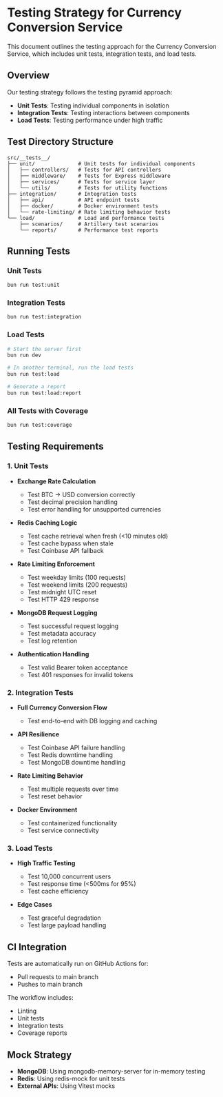 # Testing Strategy for Currency Conversion Service

This document outlines the testing approach for the Currency Conversion Service, which includes unit tests, integration tests, and load tests.

## Overview

Our testing strategy follows the testing pyramid approach:

- **Unit Tests**: Testing individual components in isolation
- **Integration Tests**: Testing interactions between components
- **Load Tests**: Testing performance under high traffic

## Test Directory Structure

```
src/__tests__/
├── unit/              # Unit tests for individual components
│   ├── controllers/   # Tests for API controllers
│   ├── middleware/    # Tests for Express middleware
│   ├── services/      # Tests for service layer
│   └── utils/         # Tests for utility functions
├── integration/       # Integration tests
│   ├── api/           # API endpoint tests
│   ├── docker/        # Docker environment tests
│   └── rate-limiting/ # Rate limiting behavior tests
└── load/              # Load and performance tests
    ├── scenarios/     # Artillery test scenarios
    └── reports/       # Performance test reports
```

## Running Tests

### Unit Tests

```bash
bun run test:unit
```

### Integration Tests

```bash
bun run test:integration
```

### Load Tests

```bash
# Start the server first
bun run dev

# In another terminal, run the load tests
bun run test:load

# Generate a report
bun run test:load:report
```

### All Tests with Coverage

```bash
bun run test:coverage
```

## Testing Requirements

### 1. Unit Tests

- **Exchange Rate Calculation**

  - Test BTC → USD conversion correctly
  - Test decimal precision handling
  - Test error handling for unsupported currencies

- **Redis Caching Logic**

  - Test cache retrieval when fresh (<10 minutes old)
  - Test cache bypass when stale
  - Test Coinbase API fallback

- **Rate Limiting Enforcement**

  - Test weekday limits (100 requests)
  - Test weekend limits (200 requests)
  - Test midnight UTC reset
  - Test HTTP 429 response

- **MongoDB Request Logging**

  - Test successful request logging
  - Test metadata accuracy
  - Test log retention

- **Authentication Handling**
  - Test valid Bearer token acceptance
  - Test 401 responses for invalid tokens

### 2. Integration Tests

- **Full Currency Conversion Flow**

  - Test end-to-end with DB logging and caching

- **API Resilience**

  - Test Coinbase API failure handling
  - Test Redis downtime handling
  - Test MongoDB downtime handling

- **Rate Limiting Behavior**

  - Test multiple requests over time
  - Test reset behavior

- **Docker Environment**
  - Test containerized functionality
  - Test service connectivity

### 3. Load Tests

- **High Traffic Testing**

  - Test 10,000 concurrent users
  - Test response time (<500ms for 95%)
  - Test cache efficiency

- **Edge Cases**
  - Test graceful degradation
  - Test large payload handling

## CI Integration

Tests are automatically run on GitHub Actions for:

- Pull requests to main branch
- Pushes to main branch

The workflow includes:

- Linting
- Unit tests
- Integration tests
- Coverage reports

## Mock Strategy

- **MongoDB**: Using mongodb-memory-server for in-memory testing
- **Redis**: Using redis-mock for unit tests
- **External APIs**: Using Vitest mocks
